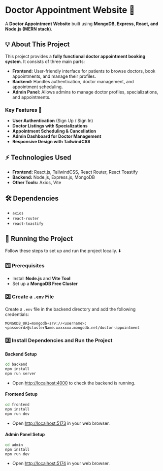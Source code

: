 # Doctor Appointment Website 🥼

A **Doctor Appointment Website** built using **MongoDB, Express, React, and Node.js (MERN stack)**.

## 💡 About This Project

This project provides a **fully functional doctor appointment booking system**. It consists of three main parts:

- **Frontend:** User-friendly interface for patients to browse doctors, book appointments, and manage their profiles.
- **Backend:** Handles authentication, doctor management, and appointment scheduling.
- **Admin Panel:** Allows admins to manage doctor profiles, specializations, and appointments.

### Key Features 🚀

- **User Authentication** (Sign Up / Sign In)
- **Doctor Listings with Specializations**
- **Appointment Scheduling & Cancellation**
- **Admin Dashboard for Doctor Management**
- **Responsive Design with TailwindCSS**

## ⚡ Technologies Used

- **Frontend:** React.js, TailwindCSS, React Router, React Toastify
- **Backend:** Node.js, Express.js, MongoDB
- **Other Tools:** Axios, Vite

## 🛠 Dependencies

- `axios`
- `react-router`
- `react-toastify`

## 🚦 Running the Project

Follow these steps to set up and run the project locally. ⬇️

### **1️⃣ Prerequisites**

- Install **Node.js** and **Vite Tool**
- Set up a **MongoDB Free Cluster**

### **2️⃣ Create a ****`.env`**** File**

Create a `.env` file in the backend directory and add the following credentials:

```
MONGODB_URI=mongodb+srv://<username>:<password>@clusterName.xxxxxxx.mongodb.net/doctor-appointment
```

### **3️⃣ Install Dependencies and Run the Project**

#### **Backend Setup**

```sh
cd backend
npm install
npm run server
```

- Open [http://localhost:4000](http://localhost:4000) to check the backend is running.

#### **Frontend Setup**

```sh
cd frontend
npm install
npm run dev
```

- Open [http://localhost:5173](http://localhost:5173) in your web browser.

#### **Admin Panel Setup**

```sh
cd admin
npm install
npm run dev
```

- Open [http://localhost:5174](http://localhost:5174) in your web browser.
